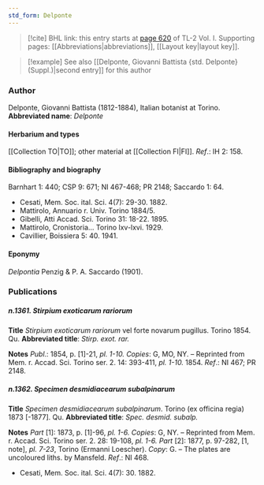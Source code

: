 ```yaml
---
std_form: Delponte
---
```


> [!cite] BHL link: this entry starts at [page 620](https://www.biodiversitylibrary.org/page/33120751) of TL-2 Vol. I.
> Supporting pages: [[Abbreviations|abbreviations]], [[Layout key|layout key]].

> [!example] See also [[Delponte, Giovanni Battista {std. Delponte} (Suppl.)|second entry]] for this author

### Author

Delponte, Giovanni Battista (1812-1884), Italian botanist at Torino. 
**Abbreviated name**: *Delponte*

#### Herbarium and types

[[Collection TO|TO]]; other material at [[Collection FI|FI]].
*Ref*.: IH 2: 158.

#### Bibliography and biography

Barnhart 1: 440; CSP 9: 671; NI 467-468; PR 2148; Saccardo 1: 64.
- Cesati, Mem. Soc. ital. Sci. 4(7): 29-30. 1882.
- Mattirolo, Annuario r. Univ. Torino 1884/5.
- Gibelli, Atti Accad. Sci. Torino 31: 18-22. 1895.
- Mattirolo, Cronistoria... Torino lxv-lxvi. 1929.
- Cavillier, Boissiera 5: 40. 1941.

#### Eponymy

*Delpontia* Penzig & P. A. Saccardo (1901).

### Publications

##### n.1361. Stirpium exoticarum rariorum

**Title**
*Stirpium exoticarum rariorum* vel forte novarum pugillus. Torino 1854. Qu.
**Abbreviated title**: *Stirp. exot. rar.*

**Notes**
*Publ*.: 1854, p. \[1\]-21, *pl. 1-10. Copies*: G, MO, NY. – Reprinted from Mem. r. Accad. Sci. Torino ser. 2. 14: 393-411, *pl. 1-10.* 1854.
*Ref*.: NI 467; PR 2148.

##### n.1362. Specimen desmidiacearum subalpinarum

**Title**
*Specimen desmidiacearum subalpinarum*. Torino (ex officina regia) 1873 \[-1877\]. Qu.
**Abbreviated title**: *Spec. desmid. subalp.*

**Notes**
*Part* \[1\]: 1873, p. \[1\]-96, *pl. 1-6. Copies*: G, NY. – Reprinted from Mem. r. Accad. Sci. Torino ser. 2. 28: 19-108, *pl. 1-6.*
*Part* \[2\]: 1877, p. 97-282, \[1, note\], *pl. 7-23*, Torino (Ermanni Loescher). *Copy*: G. – The plates are uncoloured liths. by Mansfeld.
*Ref*.: NI 468.
- Cesati, Mem. Soc. ital. Sci. 4(7): 30. 1882.

